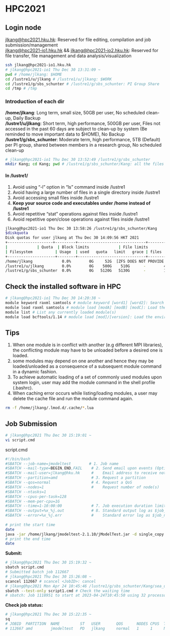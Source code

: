 # HPC2021  
## Login node 
jlkang@hpc2021.hku.hk: Reserved for file editing, compilation and job submission/management   
jlkang@hpc2021-io1.hku.hk && jlkang@hpc2021-io2.hku.hk: Reserved for file transfer, file management and data analysis/visualization   

```bash
ssh jlkang@hpc2021-io1.hku.hk
# jlkang@hpc2021-io1 Thu Dec 30 13:31:09 ~
pwd # /home/jlkang: $HOME
cd /lustre1/u/jlkang # /lustre1/u/jlkang: $WORK
cd /lustre1/g/sbs_schunter # /lustre1/g/sbs_schunter: PI Group Share
cd /tmp # /tmp
```

### Introduction of each dir
**/home/jlkang**: Long term, small size, 50GB per user, No scheduled clean-up, Daily Backup   
**/lustre1/u/jlkang**: Short term, high performance, 500GB per user, Files not accessed in the past 60 days are subject to clean-up by system
(Be reminded to move important data to $HOME), No Backup   
**/lustre1/g/sbs_schunter**: Moderate term, high performance, 5TB (Default) per PI group, shared between members in a research group, No scheduled clean-up   

```bash
# jlkang@hpc2021-io1 Thu Dec 30 13:52:49 /lustre1/g/sbs_schunter
mkdir Kang; cd Kang; pwd # /lustre1/g/sbs_schunter/Kang: all the files i will store here 
```

#### In /lustre1/
1. Avoid using “-l” option in “ls” command inside /lustre1   
2. Avoid having a large number of files in a single directory inside /lustre1   
3. Avoid accessing small files inside /lustre1   
4. **Keep your source code and executables under /home instead of /lustre1**   
5. Avoid repetitive “stat” operations against files inside /lustre1   
6. Avoid repetitive open/close operations against files inside /lustre1   
```bash
jlkang@hpc2021-io1 Thu Dec 30 13:58:26 /lustre1/g/sbs_schunter/Kang
$diskquota
Disk quotas for user jlkang at Thu Dec 30 14:09:56 HKT 2021
+--------------------+---------+------------------------------+---------------------------------+
|		      | Quota  | Block limits		      | File limits			|
| Filesystem	      | Usage  | used	quota	limit	grace | files	quota	limit	grace	|
+---------------------+--------+------------------------------+---------------------------------+
/home/jlkang             0.0%        0G     52G  [ZFS DOES NOT PROVIDE SOFT QUOTA]
/lustre1/u/jlkang        0.0%        0G    500G    510G      -        4     0G     0G      -
/lustre1/g/sbs_schunter  0.0%        0G   5120G   5130G      -        1     0G     0G      -
```
## Check the installed software in HPC
```bash
# jlkang@hpc2021-io1 Thu Dec 30 14:20:38 ~
module keyword raxml samtools # module keyword [word1] [word2]: Search for available modules matching the keyword(s)
module load raxml samtools # module load [modA] [modB] [modC]: Load the environment for the default version of modules named modA, modB and modC in corresponding order
module list # List any currently loaded module(s)
module load bcftools/1.14 # module load [mod]/[version]: Load the environment for the specified version of module
```

## Tips
1. When one module is in conflict with another (e.g different MPI libraries), the conflicting module may have to be unloaded before a desired one is loaded.   
2. some modules may depend on one another and hence they may be loaded/unloaded as a consequence of a subsequent module command in a dynamic fashion.   
3. To achieve automatic loading of a set of commonly used modules upon system login, user may add the module command in the shell profile (.bashrc).   
4. When caching error occurs while listing/loading modules, a user may delete the cache file and run the module command again.   
```bash
rm -f /home/jlkang/.lmod.d/.cache/*.lua
```

## Job Submission
```bash
# jlkang@hpc2021 Thu Dec 30 15:19:01 ~
vi script.cmd
```

script.cmd   
```bash
#!/bin/bash
#SBATCH --job-name=jmodeltest        # 1. Job name
#SBATCH --mail-type=BEGIN,END,FAIL    # 2. Send email upon events (Options: NONE, BEGIN, END, FAIL, ALL)
#SBATCH --mail-user=jlkang@hku.hk     #    Email address to receive notification
#SBATCH --partition=amd               # 3. Request a partition
#SBATCH --qos=normal                  # 4. Request a QoS
#SBATCH --nodes=1                     #    Request number of node(s)
#SBATCH --ntasks=1
#SBATCH --cpus-per-task=128
#SBATCH --mem-per-cpu=1G
#SBATCH --time=1-10:00:00             # 7. Job execution duration limit day-hour:min:sec
#SBATCH --output=%x_%j.out            # 8. Standard output log as $job_name_$job_id.out
#SBATCH --error=%x_%j.err             #    Standard error log as $job_name_$job_id.err
 
# print the start time
date
java -jar /home/jlkang/jmodeltest-2.1.10/jModelTest.jar -d single_copy.cds.concatenated.fasta -g 4 -i -f -AIC -BIC -a -tr 128
# print the end time
date
```

**Submit:**    
```bash
# jlkang@hpc2021 Thu Dec 30 15:19:32 ~
sbatch script.cmd
# Submitted batch job 112667
# jlkang@hpc2021 Thu Dec 30 15:26:08 ~
scancel 112667 # scancel <JobID>: cancel
# jlkang@hpc2021 Mon Apr 24 10:45:46 /lustre1/g/sbs_schunter/Kang/sea_urchin
sbatch --test-only script1.cmd # Check the waiting time
# sbatch: Job 1118951 to start at 2023-04-24T10:45:50 using 32 processors on nodes GPA-2-9 in partition amd
```
**Check job status:**
```bash
# jlkang@hpc2021 Thu Dec 30 15:22:35 ~
sq
# JOBID  PARTITION  NAME         ST   USER       QOS      NODES CPUS  TRES_PER_NODE TIME_LIMIT  TIME_LEFT   NODELIST(REASON)
# 112667 amd        jmodeltest   PD   jlkang     normal   1     1     N/A           1-10:00:00  1-10:00:00  (Resources)
```
